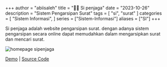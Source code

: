 +++
author = "abiisaleh"
title = "💂‍♂️ Si penjaga"
date = "2023-10-26"
description = "Sistem Pengarsipan Surat"
tags = [
    "si", "surat"
]
categories = [
    "Sistem Informasi",
]
series = ["Sistem-Informasi"]
aliases = ["SI"]
+++

Si penjaga adalah website pengarsipan surat. dengan adanya sistem pengarsipan secara online dapat memudahkan dalam mengarsipkan surat dan mencari surat.

![homepage sipenjaga](/uploads/images/sipenjaga-panel.jpeg "homepage sipenjaga")

[Demo](https://sipenjaga.isurat.com) | [Source Code](https://github.com/abiisaleh/laravel-hansen)

